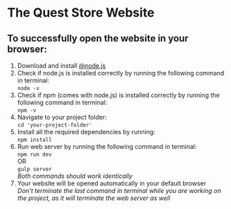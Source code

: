 # The Quest Store Website

## To successfully open the website in your browser:

1. Download and install [@node.js](https://nodejs.org/en/)
2. Check if node.js is installed correctly by running the following command in terminal:<br>
    `node -v`
3. Check if npm (comes with node.js) is installed correctly by running the following command in terminal:<br>
    `npm -v`
4. Navigate to your project folder:<br>
    `cd 'your-project-folder'`
5. Install all the required dependencies by running:<br>
    `npm install`
6. Run web server by running the following command in terminal:<br>
    `npm run dev`<br>
    OR<br>
    `gulp server`<br>
    _Both commands should work identically_
7. Your website will be opened automatically in your default browser<br>
    _Don't terminate the last command in terminal while you are working on the project, as it will terminate the web server as well_